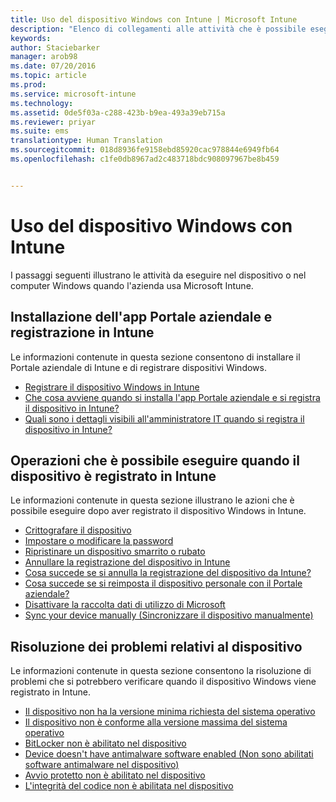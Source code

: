 ```yaml
---
title: Uso del dispositivo Windows con Intune | Microsoft Intune
description: "Elenco di collegamenti alle attività che è possibile eseguire sul dispositivo Windows quando viene registrato in Intune"
keywords: 
author: Staciebarker
manager: arob98
ms.date: 07/20/2016
ms.topic: article
ms.prod: 
ms.service: microsoft-intune
ms.technology: 
ms.assetid: 0de5f03a-c288-423b-b9ea-493a39eb715a
ms.reviewer: priyar
ms.suite: ems
translationtype: Human Translation
ms.sourcegitcommit: 018d8936fe9158ebd85920cac978844e6949fb64
ms.openlocfilehash: c1fe0db8967ad2c483718bdc908097967be8b459


---
```


# Uso del dispositivo Windows con Intune

I passaggi seguenti illustrano le attività da eseguire nel dispositivo o nel computer Windows quando l'azienda usa Microsoft Intune.

## Installazione dell'app Portale aziendale e registrazione in Intune

Le informazioni contenute in questa sezione consentono di installare il Portale aziendale di Intune e di registrare dispositivi Windows.

- [Registrare il dispositivo Windows in Intune](enroll-your-device-in-intune-windows.md)
- [Che cosa avviene quando si installa l'app Portale aziendale e si registra il dispositivo in Intune?](what-happens-if-you-install-the-company-portal-app-and-enroll-your-device-in-intune-windows.md)
- [Quali sono i dettagli visibili all'amministratore IT quando si registra il dispositivo in Intune?](what-can-your-it-administrator-see-when-you-enroll-your-device-in-intune-windows.md)

## Operazioni che è possibile eseguire quando il dispositivo è registrato in Intune

Le informazioni contenute in questa sezione illustrano le azioni che è possibile eseguire dopo aver registrato il dispositivo Windows in Intune.

- [Crittografare il dispositivo](encrypt-your-device-windows.md)
- [Impostare o modificare la password](set-or-change-your-password-windows.md)
- [Ripristinare un dispositivo smarrito o rubato](reset-erase-your-lost-or-stolen-device-windows.md)
- [Annullare la registrazione del dispositivo in Intune](unenroll-your-device-from-intune-windows.md)
- [Cosa succede se si annulla la registrazione del dispositivo da Intune?](what-happens-if-you-unenroll-your-device-from-intune-windows.md)
- [Cosa succede se si reimposta il dispositivo personale con il Portale aziendale?](what-happens-if-you-reset-your-device-using-the-company-portal-windows.md)
- [Disattivare la raccolta dati di utilizzo di Microsoft](turn-off-microsoft-usage-data-collection-windows.md)
- [Sync your device manually (Sincronizzare il dispositivo manualmente)](sync-your-device-manually-windows.md)

## Risoluzione dei problemi relativi al dispositivo

Le informazioni contenute in questa sezione consentono la risoluzione di problemi che si potrebbero verificare quando il dispositivo Windows viene registrato in Intune.

- [Il dispositivo non ha la versione minima richiesta del sistema operativo](device-doesnt-have-the-required-minimum-operating-system-version-windows.md)
- [Il dispositivo non è conforme alla versione massima del sistema operativo](device-doesnt-comply-with-maximum-operating-system-version-windows.md)
- [BitLocker non è abilitato nel dispositivo](device-doesnt-have-bitlocker-enabled-windows.md)
- [Device doesn't have antimalware software enabled (Non sono abilitati software antimalware nel dispositivo)](device-doesnt-have-antimalware-software-enabled-windows.md)
- [Avvio protetto non è abilitato nel dispositivo](device-doesnt-have-secure-boot-enabled-windows.md)
- [L'integrità del codice non è abilitata nel dispositivo](device-doesnt-have-code-integrity-enabled-windows.md)





<!--HONumber=Jul16_HO3-->


